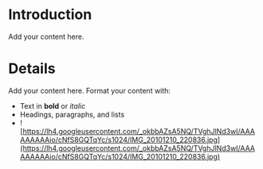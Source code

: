 # Introduction #

Add your content here.


# Details #

Add your content here.  Format your content with:
  * Text in **bold** or _italic_
  * Headings, paragraphs, and lists
  * ![https://lh4.googleusercontent.com/_okbbAZsA5NQ/TVghJlNd3wI/AAAAAAAAAio/cNfS8GQTqYc/s1024/IMG_20101210_220836.jpg](https://lh4.googleusercontent.com/_okbbAZsA5NQ/TVghJlNd3wI/AAAAAAAAAio/cNfS8GQTqYc/s1024/IMG_20101210_220836.jpg)